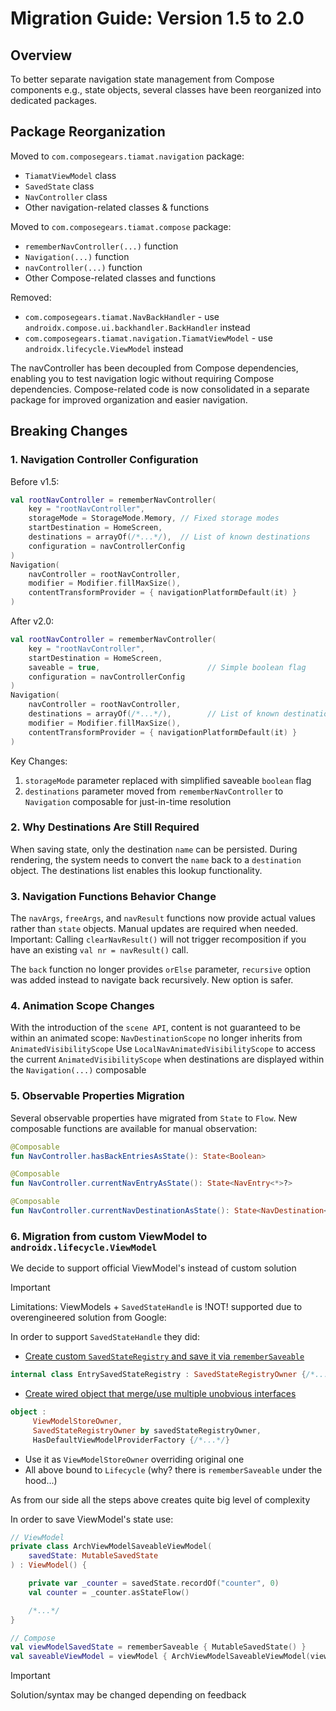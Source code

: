 # Migration Guide: Version 1.5 to 2.0

## Overview
To better separate navigation state management from Compose components e.g., state objects, several classes have been reorganized into dedicated packages.

## Package Reorganization
Moved to `com.composegears.tiamat.navigation` package:
- `TiamatViewModel` class
- `SavedState` class
- `NavController` class
- Other navigation-related classes & functions

Moved to `com.composegears.tiamat.compose` package:
- `rememberNavController(...)` function
- `Navigation(...)` function
- `navController(...)` function
- Other Compose-related classes and functions

Removed:
- `com.composegears.tiamat.NavBackHandler` - use `androidx.compose.ui.backhandler.BackHandler` instead
- `com.composegears.tiamat.navigation.TiamatViewModel` - use `androidx.lifecycle.ViewModel` instead

The navController has been decoupled from Compose dependencies, enabling you to test navigation logic without requiring Compose dependencies. Compose-related code is now consolidated in a separate package for improved organization and easier navigation.

## Breaking Changes
### 1. Navigation Controller Configuration
   Before v1.5:
```kotlin
val rootNavController = rememberNavController(
    key = "rootNavController",
    storageMode = StorageMode.Memory, // Fixed storage modes
    startDestination = HomeScreen,
    destinations = arrayOf(/*...*/),  // List of known destinations
    configuration = navControllerConfig
)
Navigation(
    navController = rootNavController,
    modifier = Modifier.fillMaxSize(),
    contentTransformProvider = { navigationPlatformDefault(it) }
)
```
After v2.0:
```kotlin
val rootNavController = rememberNavController(
    key = "rootNavController",
    startDestination = HomeScreen,
    saveable = true,                        // Simple boolean flag
    configuration = navControllerConfig
)
Navigation(
    navController = rootNavController,
    destinations = arrayOf(/*...*/),        // List of known destinations
    modifier = Modifier.fillMaxSize(),
    contentTransformProvider = { navigationPlatformDefault(it) }
)
```
Key Changes:
1) `storageMode` parameter replaced with simplified saveable `boolean` flag
2) `destinations` parameter moved from `rememberNavController` to `Navigation` composable for just-in-time resolution

### 2. Why Destinations Are Still Required
   When saving state, only the destination `name` can be persisted. During rendering, the system needs to convert the `name` back to a `destination` object. The destinations list enables this lookup functionality.

### 3. Navigation Functions Behavior Change
   The `navArgs`, `freeArgs`, and `navResult` functions now provide actual values rather than `state` objects. Manual updates are required when needed.
   Important: Calling `clearNavResult()` will not trigger recomposition if you have an existing `val nr = navResult()` call.

   The `back` function no longer provides `orElse` parameter, `recursive` option was added instead to navigate back recursively. New option is safer.

### 4. Animation Scope Changes
   With the introduction of the `scene API`, content is not guaranteed to be within an animated scope:
   `NavDestinationScope` no longer inherits from `AnimatedVisibilityScope`
   Use `LocalNavAnimatedVisibilityScope` to access the current `AnimatedVisibilityScope` when destinations are displayed within the `Navigation(...)` composable

### 5. Observable Properties Migration
   Several observable properties have migrated from `State` to `Flow`. New composable functions are available for manual observation:

```kotlin
@Composable
fun NavController.hasBackEntriesAsState(): State<Boolean> 

@Composable
fun NavController.currentNavEntryAsState(): State<NavEntry<*>?> 

@Composable
fun NavController.currentNavDestinationAsState(): State<NavDestination<*>?>

```

### 6. Migration from custom ViewModel to `androidx.lifecycle.ViewModel`

We decide to support official ViewModel's instead of custom solution

> [!IMPORTANT]
> Limitations: ViewModels + `SavedStateHandle` is !NOT! supported due to overengineered solution from Google:

In order to support `SavedStateHandle` they did:
- [Create custom `SavedStateRegistry` and save it via `rememberSaveable`](https://cs.android.com/androidx/platform/frameworks/support/+/androidx-main:navigation3/navigation3-runtime/src/commonMain/kotlin/androidx/navigation3/runtime/SavedStateNavEntryDecorator.kt
  )
```kotlin
internal class EntrySavedStateRegistry : SavedStateRegistryOwner {/*...*/}
```
- [Create wired object that merge/use multiple unobvious interfaces](https://cs.android.com/androidx/platform/frameworks/support/+/androidx-main:lifecycle/lifecycle-viewmodel-navigation3/src/commonMain/kotlin/androidx/lifecycle/viewmodel/navigation3/ViewModelStoreNavEntryDecorator.kt;l=91;drc=fb6fafab43a0720b8456e164bda2748b0d29bd56;bpv=0;bpt=1)
```kotlin
object :
     ViewModelStoreOwner,
     SavedStateRegistryOwner by savedStateRegistryOwner,
     HasDefaultViewModelProviderFactory {/*...*/}
```

- Use it as `ViewModelStoreOwner` overriding original one
- All above bound to `Lifecycle` (why? there is `rememberSaveable` under the hood...)

As from our side all the steps above creates quite big level of complexity

In order to save ViewModel's state use:

```kotlin
// ViewModel
private class ArchViewModelSaveableViewModel(
    savedState: MutableSavedState
) : ViewModel() {

    private var _counter = savedState.recordOf("counter", 0)
    val counter = _counter.asStateFlow()

    /*...*/
}

// Compose
val viewModelSavedState = rememberSaveable { MutableSavedState() }
val saveableViewModel = viewModel { ArchViewModelSaveableViewModel(viewModelSavedState) }
```
> [!IMPORTANT]
> Solution/syntax may be changed depending on feedback